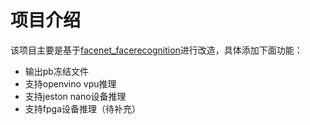 # 项目介绍

该项目主要是基于[facenet_facerecognition](https://github.com/WindZu/facenet_facerecognition)进行改造，具体添加下面功能：
- 输出pb冻结文件
- 支持openvino vpu推理
- 支持jeston nano设备推理
- 支持fpga设备推理（待补充） 
